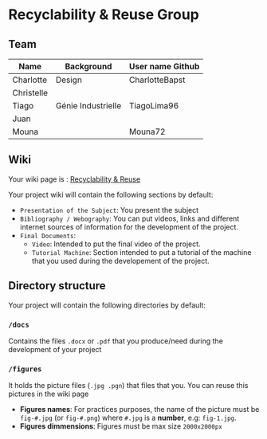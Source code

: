 # Recyclability & Reuse Group

## Team

| Name            | Background          | User name Github |
|-----------------|---------------------|-------------|
  Charlotte       | Design | CharlotteBapst      |
| Christelle
| Tiago                   |   Génie Industrielle          |TiagoLima96
| Juan                 |                     |             |
| Mouna             |                     |    Mouna72         |


## Wiki
Your wiki page is : [Recyclability & Reuse](https://github.com/LF2L/Functional-Material-Design/wiki/Recyclability-&-Reuse)

Your project wiki will contain the following sections by default:

- `Presentation of the Subject`: You present the subject
- `Bibliography / Webography`: You can put videos, links and different internet sources of information for the development of the project.
- `Final Documents`: 
  - `Video`: Intended to put the final video of the project.
  - `Tutorial Machine`: Section intended to put a tutorial of the machine that you used during the developement of the project.



## Directory structure
Your project will contain the following directories by default:

### `/docs`
Contains the files  `.docx` or `.pdf` that you produce/need during the development of your project 

### `/figures`
It holds the picture files (`.jpg .pgn`) that files that you. You can reuse this pictures in the wiki page

- **Figures names**: For practices purposes, the name of the picture must be `fig-#.jpg` (or `fig-#.png`)  where `#.jpg` is a **number**, e.g: `fig-1.jpg`.
- **Figures dimmensions**: Figures must be max size `2000x2000px` 


